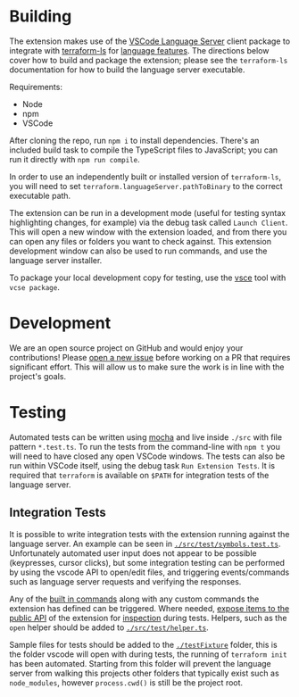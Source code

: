 # Building

The extension makes use of the [VSCode Language Server](https://github.com/Microsoft/vscode-languageserver-node) client package to integrate with [terraform-ls](https://github.com/hashicorp/terraform-ls) for [language features](https://code.visualstudio.com/api/language-extensions/programmatic-language-features). The directions below cover how to build and package the extension; please see the `terraform-ls` documentation for how to build the language server executable.

Requirements:

- Node
- npm
- VSCode

After cloning the repo, run `npm i` to install dependencies. There's an included build task to compile the TypeScript files to JavaScript; you can run it directly with `npm run compile`.

In order to use an independently built or installed version of `terraform-ls`, you will need to set `terraform.languageServer.pathToBinary` to the correct executable path.

The extension can be run in a development mode (useful for testing syntax highlighting changes, for example) via the debug task called `Launch Client`. This will open a new window with the extension loaded, and from there you can open any files or folders you want to check against. This extension development window can also be used to run commands, and use the language server installer.

To package your local development copy for testing, use the [vsce](https://www.npmjs.com/package/vsce) tool with `vcse package`.

# Development

We are an open source project on GitHub and would enjoy your contributions! Please [open a new issue](https://github.com/hashicorp/terraform-vscode-extension/issues) before working on a PR that requires significant effort. This will allow us to make sure the work is in line with the project's goals.

# Testing

Automated tests can be written using [mocha](https://mochajs.org) and live inside `./src` with file pattern `*.test.ts`. To run the tests from the command-line with `npm t` you will need to have closed any open VSCode windows. The tests can also be run within VSCode itself, using the debug task `Run Extension Tests`. It is required that `terraform` is available on `$PATH` for integration tests of the language server.

## Integration Tests
It is possible to write integration tests with the extension running against the language server. An example can be seen in [`./src/test/symbols.test.ts`](src/test/symbols.test.ts). Unfortunately automated user input does not appear to be possible (keypresses, cursor clicks), but some integration testing can be performed by using the vscode API to open/edit files, and triggering events/commands such as language server requests and verifying the responses.

Any of the [built in commands](https://code.visualstudio.com/api/references/commands) along with any custom commands the extension has defined can be triggered. Where needed, [expose items to the public API](https://github.com/hashicorp/vscode-terraform/blob/70bfcf060e3e2d75cfa67a453cd4c9e1cec9a1d4/src/extension.ts#L87) of the extension for [inspection](https://github.com/hashicorp/vscode-terraform/blob/70bfcf060e3e2d75cfa67a453cd4c9e1cec9a1d4/src/test/helper.ts#L33) during tests. Helpers, such as the `open` helper should be added to [`./src/test/helper.ts`](src/test/helper.ts).

Sample files for tests should be added to the [`./testFixture`](testFixture/) folder, this is the folder vscode will open with during tests, the running of `terraform init` has been automated. Starting from this folder will prevent the language server from walking this projects other folders that typically exist such as `node_modules`, however `process.cwd()` is still be the project root.
